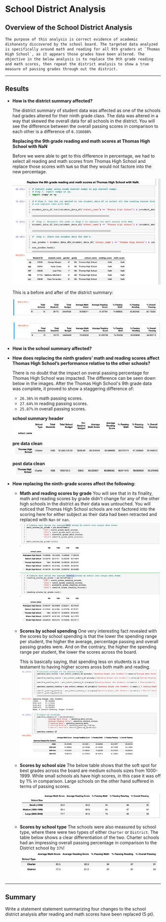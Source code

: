 # School District Analysis

## Overview of the School District Analysis

    The purpose of this analysis is correct evidence of academic dishonesty discovered by the school board. The targeted data analyzed is specifically around math and reading for all 9th graders at `Thomas High School`, as it appears those grades have been altered. The objective in the below analysis is to replace the 9th grade reading and math scores, then repeat the district analysis to show a true measure of passing grades through out the district. 

---
## Results

* **How is the district summary affected?**

    The district summary of student data was affected as one of the schools had grades altered for their ninth grade class. The data was altered in a way that skewed the overall data for all schools in the district. You will see the difference between the overall passing scores in comparison to each other is a difference of `0.316608%`

    **Replacing the 9th grade reading and math scores at Thomas High School with NaN**
    
    Before we were able to get to this difference in percentage, we had to select all reading and math scores from Thomas High School and replace those scores with `NaN` so that they would not factore into the new percentage. 

    ![nan-replacement](https://github.com/hastyjr/School_District_Analysis/blob/main/Resources/images/NaN-replacement.png)

    This is a before and after of the district summary:
    
    ![before-data-clean](https://github.com/hastyjr/School_District_Analysis/blob/main/Resources/images/pre-clean-district.png)

    ![after-data-clean](https://github.com/hastyjr/School_District_Analysis/blob/main/Resources/images/post-clean-district.png)


* **How is the school summary affected?**

* **How does replacing the ninth graders’ math and reading scores affect Thomas High School’s performance relative to the other schools?** 

    There is no doubt that the impact on overal passing percentage for Thomas High School was impacted. The difference can be seen down below in the images. After the Thomas High School's 9th grade data was complete, it proved to show a staggering difference of:
    * `26.36%` in math passing scores. 
    * `27.64%` in reading passing scores.
    * `25.87%` in overall passing scores. 

    **school summary header**
![school_summary_header](https://github.com/hastyjr/School_District_Analysis/blob/main/Resources/images/school_summary_header.png)

    **pre data clean**
![ths_pre_clean](https://github.com/hastyjr/School_District_Analysis/blob/main/Resources/images/ths_pre_clean.png)
    
    **post data clean**
![ths_post_clean](https://github.com/hastyjr/School_District_Analysis/blob/main/Resources/images/ths_post_clean.png)

* **How replacing the ninth-grade scores affect the following:**

    * **Math and reading scores by grade**
        You will see that in its finality, math and reading scores by grade didn't change for any of the other high schools in the district as their data was untouched. You will noticed that Thomas High School schools are not factored into the scoring here for either subject as their data had been retracted and replaced with `Nan` or `nan`.
        ![Math and reading scores by grade](https://github.com/hastyjr/School_District_Analysis/blob/main/Resources/images/math_reading_scores_by_grade.png)
    
    * **Scores by school spending**
        One very interesting fact revealed with the scores by school spending is that the lower the spending range per student, the higher the average, percentage passing and overall passing grades were. And on the contrary, the higher the spending range per student, the lower the scores across the board. 

        This is basically saying, that spending less on students is a true testament to having higher scores aross both math and reading. 
        ![Scores by school spending](https://github.com/hastyjr/School_District_Analysis/blob/main/Resources/images/score_by_school_spending.png)

    * **Scores by school size**
        The below table shows that the soft spot for best grades across the board are medium schools sizes from 1000-1999. While small schools als have high scores, in this case it was off by 1% in comparison. Large schools on the other hand suffered in terms of passing scores. 

        ![Scores by school size](https://github.com/hastyjr/School_District_Analysis/blob/main/Resources/images/scores_by_school_size.png)

    * **Scores by school type**
        The schools were also measured by school type, where there were two types of either `Charter` or `District`. The table below shows a clear differentiation of the two. Charter schools had an impressing overall passing percentage in comparison to the District school by `37%`!
        ![Scores by school type](https://github.com/hastyjr/School_District_Analysis/blob/main/Resources/images/scores_by_school_type.png)

---
## Summary
Write a statement statement summarizing four changes to the school district analysis after reading and math scores have been replaced (5 pt).

